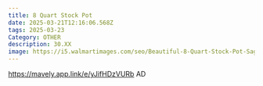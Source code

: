 ```yaml
---
title: 8 Quart Stock Pot
date: 2025-03-21T12:16:06.568Z
tags: 2025-03-23
Category: OTHER
description: 30.XX
image: https://i5.walmartimages.com/seo/Beautiful-8-Quart-Stock-Pot-Sage-Green-by-Drew-Barrymore_e59910f1-18d0-4895-827f-afc13023e432.57eee94ec7a0fa7b2fb984989b807c5a.jpeg?odnHeight=2000&odnWidth=2000&odnBg=FFFFFF
---
```



https://mavely.app.link/e/yJifHDzVURb  AD